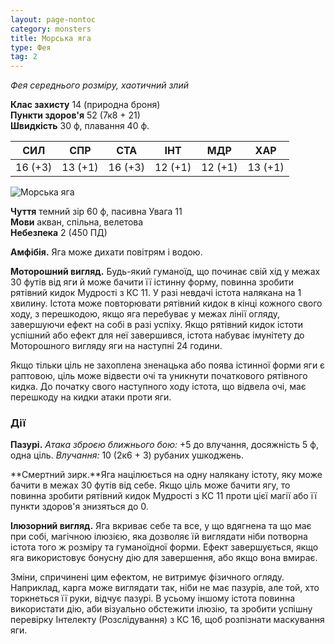 ```yaml
---
layout: page-nontoc
category: monsters
title: Морська яга
type: Фея
tag: 2
---
```


_Фея середнього розміру, хаотичний злий_

**Клас захисту** 14 (природна броня)    
**Пункти здоров'я** 52 (7к8 + 21)    
**Швидкість** 30 ф, плавання 40 ф.

| СИЛ     | СПР     | СТА     | ІНТ     | МДР     | ХАР     |
| ------- | ------- | ------- | ------- | ------- | ------- |
| 16 (+3) | 13 (+1) | 16 (+3) | 12 (+1) | 12 (+1) | 13 (+1) |

![Морська яга](https://www.dndbeyond.com/avatars/thumbnails/30788/627/1000/1000/638062177807075725.png)

**Чуття** темний зір 60 ф, пасивна Увага 11    
**Мови** акван, спільна, велетова    
**Небезпека** 2 (450 ПД)

**Амфібія.** Яга може дихати повітрям і водою.    

**Моторошний вигляд.** Будь-який гуманоїд, що починає свій хід у межах 30 футів від яги й може бачити її істинну форму, повинна зробити рятівний кидок Мудрості з КС 11. У разі невдачі істота налякана на 1 хвилину. Істота може повторювати рятівний кидок в кінці кожного свого ходу, з перешкодою, якщо яга перебуває у межах лінії огляду, завершуючи ефект на собі в разі успіху. Якщо рятівний кидок істоти успішний або ефект для неї завершився, істота набуває імунітету до Моторошного вигляду яги на наступні 24 години.  

Якщо тільки ціль не захоплена зненацька або поява істинної форми яги є раптовою, ціль може відвести очі та уникнути початкового рятівного кидка. До початку свого наступного ходу істота, що відвела очі, має перешкоду на кидки атаки проти яги.

### Дії
**Пазурі.** _Атака зброєю ближнього бою:_ +5 до влучання, досяжність 5 ф, одна ціль. _Влучання:_ 10 (2к6 + 3) рубаних ушкоджень.    

**Смертний зирк.**Яга націлюється на одну налякану істоту, яку може бачити в межах 30 футів від себе. Якщо ціль може бачити ягу, то повинна зробити рятівний кидок Мудрості з КС 11 проти цієї магії або її пункти здоров'я знизяться до 0.    

**Ілюзорний вигляд.** Яга вкриває себе та все, у що вдягнена та що має при собі, магічною ілюзією, яка дозволяє їй виглядати ніби потворна істота того ж розміру та гуманоїдної форми. Ефект завершується, якщо яга використовує бонусну дію для завершення, або якщо вона вмирає.    

Зміни, спричинені цим ефектом, не витримує фізичного огляду. Наприклад, карга може виглядати так, ніби не має пазурів, але той, хто торкнеться її руки, відчує пазурі. В усьому іншому істота повинна використати дію, аби візуально обстежити ілюзію, та зробити успішну перевірку Інтелекту (Розслідування) з КС 16, щоб розпізнати маскування яги.
